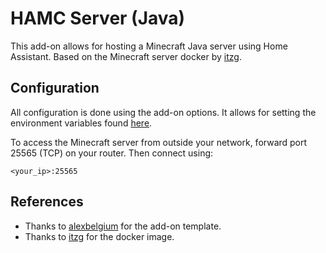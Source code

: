 # HAMC Server (Java)

This add-on allows for hosting a Minecraft Java server using Home Assistant. Based on the Minecraft server docker by [itzg](https://github.com/itzg/docker-minecraft-server).

## Configuration

All configuration is done using the add-on options. It allows for setting the environment variables found [here](https://github.com/itzg/docker-minecraft-server).

To access the Minecraft server from outside your network, forward port 25565 (TCP) on your router. Then connect using:

```
<your_ip>:25565
```

## References

* Thanks to [alexbelgium](https://github.com/alexbelgium/hassio-addons) for the add-on template.
* Thanks to [itzg](https://github.com/itzg/docker-minecraft-server) for the docker image.